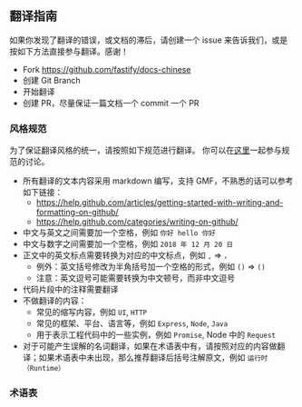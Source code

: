 ## 翻译指南

如果你发现了翻译的错误，或文档的滞后，请创建一个 issue 来告诉我们，或是按如下方法直接参与翻译。感谢！

* Fork https://github.com/fastify/docs-chinese
* 创建 Git Branch
* 开始翻译
* 创建 PR，尽量保证一篇文档一个 commit 一个 PR

### 风格规范

为了保证翻译风格的统一，请按照如下规范进行翻译。
你可以在[这里](https://github.com/fastify/docs-chinese/issues/66)一起参与规范的讨论。

- 所有翻译的文本内容采用 markdown 编写，支持 GMF，不熟悉的话可以参考如下链接：
  - https://help.github.com/articles/getting-started-with-writing-and-formatting-on-github/
  - https://help.github.com/categories/writing-on-github/
- 中文与英文之间需要加一个空格，例如 `你好 hello 你好`
- 中文与数字之间需要加一个空格，例如 `2018 年 12 月 20 日`
- 正文中的英文标点需要转换为对应的中文标点，例如 `,` => `，`
  - 例外：英文括号修改为半角括号加一个空格的形式，例如 `()` => ` () `
  - 注意：英文逗号可能需要转换为中文顿号，而非中文逗号
- 代码片段中的注释需要翻译
- 不做翻译的内容：
  - 常见的缩写内容，例如 `UI`, `HTTP`
  - 常见的框架、平台、语言等，例如 `Express`, `Node`, `Java`
  - 用于表示工程代码中的一些实例，例如 `Promise`, Node 中的 `Request`
- 对于可能产生误解的名词翻译，如果在术语表中有，请按照对应的内容做翻译；如果术语表中未出现，那么推荐翻译后括号注解原文，例如 `运行时（Runtime）`

### 术语表